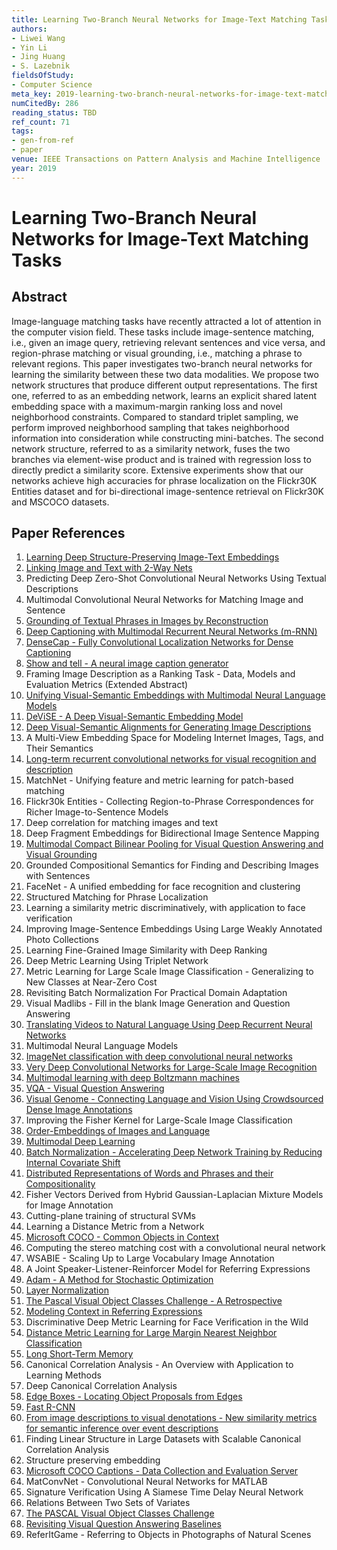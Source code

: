 ```yaml
---
title: Learning Two-Branch Neural Networks for Image-Text Matching Tasks
authors:
- Liwei Wang
- Yin Li
- Jing Huang
- S. Lazebnik
fieldsOfStudy:
- Computer Science
meta_key: 2019-learning-two-branch-neural-networks-for-image-text-matching-tasks
numCitedBy: 286
reading_status: TBD
ref_count: 71
tags:
- gen-from-ref
- paper
venue: IEEE Transactions on Pattern Analysis and Machine Intelligence
year: 2019
---
```


# Learning Two-Branch Neural Networks for Image-Text Matching Tasks

## Abstract

Image-language matching tasks have recently attracted a lot of attention in the computer vision field. These tasks include image-sentence matching, i.e., given an image query, retrieving relevant sentences and vice versa, and region-phrase matching or visual grounding, i.e., matching a phrase to relevant regions. This paper investigates two-branch neural networks for learning the similarity between these two data modalities. We propose two network structures that produce different output representations. The first one, referred to as an embedding network, learns an explicit shared latent embedding space with a maximum-margin ranking loss and novel neighborhood constraints. Compared to standard triplet sampling, we perform improved neighborhood sampling that takes neighborhood information into consideration while constructing mini-batches. The second network structure, referred to as a similarity network, fuses the two branches via element-wise product and is trained with regression loss to directly predict a similarity score. Extensive experiments show that our networks achieve high accuracies for phrase localization on the Flickr30K Entities dataset and for bi-directional image-sentence retrieval on Flickr30K and MSCOCO datasets.

## Paper References

1. [Learning Deep Structure-Preserving Image-Text Embeddings](2016-learning-deep-structure-preserving-image-text-embeddings)
2. [Linking Image and Text with 2-Way Nets](2017-linking-image-and-text-with-2-way-nets)
3. Predicting Deep Zero-Shot Convolutional Neural Networks Using Textual Descriptions
4. Multimodal Convolutional Neural Networks for Matching Image and Sentence
5. [Grounding of Textual Phrases in Images by Reconstruction](2016-grounding-of-textual-phrases-in-images-by-reconstruction)
6. [Deep Captioning with Multimodal Recurrent Neural Networks (m-RNN)](2015-deep-captioning-with-multimodal-recurrent-neural-networks-m-rnn)
7. [DenseCap - Fully Convolutional Localization Networks for Dense Captioning](2016-densecap-fully-convolutional-localization-networks-for-dense-captioning)
8. [Show and tell - A neural image caption generator](2015-show-and-tell-a-neural-image-caption-generator)
9. Framing Image Description as a Ranking Task - Data, Models and Evaluation Metrics (Extended Abstract)
10. [Unifying Visual-Semantic Embeddings with Multimodal Neural Language Models](2014-unifying-visual-semantic-embeddings-with-multimodal-neural-language-models)
11. [DeViSE - A Deep Visual-Semantic Embedding Model](2013-devise-a-deep-visual-semantic-embedding-model)
12. [Deep Visual-Semantic Alignments for Generating Image Descriptions](2017-deep-visual-semantic-alignments-for-generating-image-descriptions)
13. A Multi-View Embedding Space for Modeling Internet Images, Tags, and Their Semantics
14. [Long-term recurrent convolutional networks for visual recognition and description](2015-long-term-recurrent-convolutional-networks-for-visual-recognition-and-description)
15. MatchNet - Unifying feature and metric learning for patch-based matching
16. Flickr30k Entities - Collecting Region-to-Phrase Correspondences for Richer Image-to-Sentence Models
17. Deep correlation for matching images and text
18. Deep Fragment Embeddings for Bidirectional Image Sentence Mapping
19. [Multimodal Compact Bilinear Pooling for Visual Question Answering and Visual Grounding](2016-multimodal-compact-bilinear-pooling-for-visual-question-answering-and-visual-grounding)
20. Grounded Compositional Semantics for Finding and Describing Images with Sentences
21. FaceNet - A unified embedding for face recognition and clustering
22. Structured Matching for Phrase Localization
23. Learning a similarity metric discriminatively, with application to face verification
24. Improving Image-Sentence Embeddings Using Large Weakly Annotated Photo Collections
25. Learning Fine-Grained Image Similarity with Deep Ranking
26. Deep Metric Learning Using Triplet Network
27. Metric Learning for Large Scale Image Classification - Generalizing to New Classes at Near-Zero Cost
28. Revisiting Batch Normalization For Practical Domain Adaptation
29. Visual Madlibs - Fill in the blank Image Generation and Question Answering
30. [Translating Videos to Natural Language Using Deep Recurrent Neural Networks](2017-translating-videos-to-natural-language-using-deep-recurrent-neural-networks)
31. Multimodal Neural Language Models
32. [ImageNet classification with deep convolutional neural networks](2012-imagenet-classification-with-deep-convolutional-neural-networks)
33. [Very Deep Convolutional Networks for Large-Scale Image Recognition](2015-very-deep-convolutional-networks-for-large-scale-image-recognition)
34. [Multimodal learning with deep Boltzmann machines](2012-multimodal-learning-with-deep-boltzmann-machines)
35. [VQA - Visual Question Answering](2015-vqa-visual-question-answering)
36. [Visual Genome - Connecting Language and Vision Using Crowdsourced Dense Image Annotations](2016-visual-genome-connecting-language-and-vision-using-crowdsourced-dense-image-annotations)
37. Improving the Fisher Kernel for Large-Scale Image Classification
38. [Order-Embeddings of Images and Language](2016-order-embeddings-of-images-and-language)
39. [Multimodal Deep Learning](2011-multimodal-deep-learning)
40. [Batch Normalization - Accelerating Deep Network Training by Reducing Internal Covariate Shift](2015-batch-normalization-accelerating-deep-network-training-by-reducing-internal-covariate-shift)
41. [Distributed Representations of Words and Phrases and their Compositionality](2013-distributed-representations-of-words-and-phrases-and-their-compositionality)
42. Fisher Vectors Derived from Hybrid Gaussian-Laplacian Mixture Models for Image Annotation
43. Cutting-plane training of structural SVMs
44. Learning a Distance Metric from a Network
45. [Microsoft COCO - Common Objects in Context](2014-microsoft-coco-common-objects-in-context)
46. Computing the stereo matching cost with a convolutional neural network
47. WSABIE - Scaling Up to Large Vocabulary Image Annotation
48. A Joint Speaker-Listener-Reinforcer Model for Referring Expressions
49. [Adam - A Method for Stochastic Optimization](2015-adam-a-method-for-stochastic-optimization)
50. [Layer Normalization](2016-layer-normalization)
51. [The Pascal Visual Object Classes Challenge - A Retrospective](2014-the-pascal-visual-object-classes-challenge-a-retrospective)
52. [Modeling Context in Referring Expressions](2016-modeling-context-in-referring-expressions)
53. Discriminative Deep Metric Learning for Face Verification in the Wild
54. [Distance Metric Learning for Large Margin Nearest Neighbor Classification](2005-distance-metric-learning-for-large-margin-nearest-neighbor-classification)
55. [Long Short-Term Memory](1997-long-short-term-memory)
56. Canonical Correlation Analysis - An Overview with Application to Learning Methods
57. Deep Canonical Correlation Analysis
58. [Edge Boxes - Locating Object Proposals from Edges](2014-edge-boxes-locating-object-proposals-from-edges)
59. [Fast R-CNN](2015-fast-r-cnn)
60. [From image descriptions to visual denotations - New similarity metrics for semantic inference over event descriptions](2014-from-image-descriptions-to-visual-denotations-new-similarity-metrics-for-semantic-inference-over-event-descriptions)
61. Finding Linear Structure in Large Datasets with Scalable Canonical Correlation Analysis
62. Structure preserving embedding
63. [Microsoft COCO Captions - Data Collection and Evaluation Server](2015-microsoft-coco-captions-data-collection-and-evaluation-server)
64. MatConvNet - Convolutional Neural Networks for MATLAB
65. Signature Verification Using A Siamese Time Delay Neural Network
66. Relations Between Two Sets of Variates
67. [The PASCAL Visual Object Classes Challenge](2006-the-pascal-visual-object-classes-challenge)
68. [Revisiting Visual Question Answering Baselines](2016-revisiting-visual-question-answering-baselines)
69. ReferItGame - Referring to Objects in Photographs of Natural Scenes
